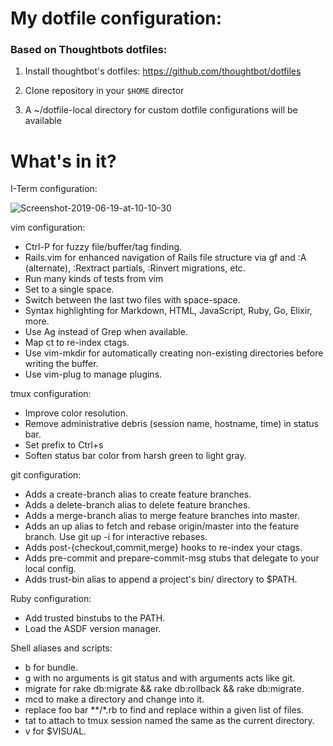 # My dotfile configuration:

### Based on Thoughtbots dotfiles:

1. Install thoughtbot's dotfiles: https://github.com/thoughtbot/dotfiles

2. Clone repository in your `$HOME` director

3. A ~/dotfile-local directory for custom dotfile configurations will be available

# What's in it?

I-Term configuration:

<img src="https://i.ibb.co/rGr3dmq/Screenshot-2019-06-19-at-10-10-30.png" alt="Screenshot-2019-06-19-at-10-10-30" border="0"><br />

vim configuration:

- Ctrl-P for fuzzy file/buffer/tag finding.
- Rails.vim for enhanced navigation of Rails file structure via gf and :A (alternate), :Rextract partials, :Rinvert migrations, etc.
- Run many kinds of tests from vim
- Set <leader> to a single space.
- Switch between the last two files with space-space.
- Syntax highlighting for Markdown, HTML, JavaScript, Ruby, Go, Elixir, more.
- Use Ag instead of Grep when available.
- Map <leader>ct to re-index ctags.
- Use vim-mkdir for automatically creating non-existing directories before writing the buffer.
- Use vim-plug to manage plugins.

tmux configuration:

- Improve color resolution.
- Remove administrative debris (session name, hostname, time) in status bar.
- Set prefix to Ctrl+s
- Soften status bar color from harsh green to light gray.

git configuration:

- Adds a create-branch alias to create feature branches.
- Adds a delete-branch alias to delete feature branches.
- Adds a merge-branch alias to merge feature branches into master.
- Adds an up alias to fetch and rebase origin/master into the feature branch. Use git up -i for interactive rebases.
- Adds post-{checkout,commit,merge} hooks to re-index your ctags.
- Adds pre-commit and prepare-commit-msg stubs that delegate to your local config.
- Adds trust-bin alias to append a project's bin/ directory to $PATH.

Ruby configuration:

- Add trusted binstubs to the PATH.
- Load the ASDF version manager.

Shell aliases and scripts:

- b for bundle.
- g with no arguments is git status and with arguments acts like git.
- migrate for rake db:migrate && rake db:rollback && rake db:migrate.
- mcd to make a directory and change into it.
- replace foo bar **/*.rb to find and replace within a given list of files.
- tat to attach to tmux session named the same as the current directory.
- v for $VISUAL.

